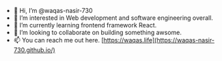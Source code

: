 - 👋 Hi, I’m @waqas-nasir-730
- 👀 I’m interested in Web development and software engineering overall.
- 🌱 I’m currently learning frontend framework React.
- 💞️ I’m looking to collaborate on building something awsome.
- 📫 You can reach me out here. [https://waqas.life](https://waqas-nasir-730.github.io/)
